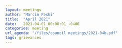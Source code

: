 ```yaml
---
layout: meetings
author: "Marcin Peski"
title:  "April 2021"
date:   2021-04-01 00:00:01 -0400
categories: meeting
url_agenda: "/files/council meetings/2021-04b.pdf"
tags: grievances
---
```

